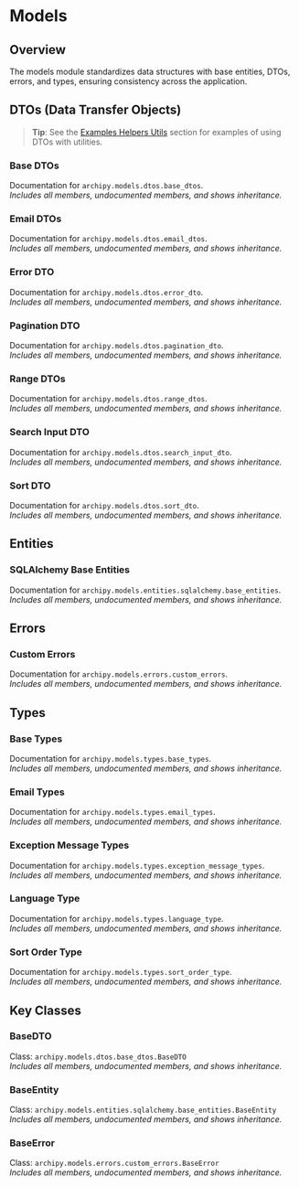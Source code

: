 # Models

## Overview

The models module standardizes data structures with base entities, DTOs, errors, and types, ensuring consistency across the application.

## DTOs (Data Transfer Objects)

> **Tip**: See the [Examples Helpers Utils](#examples_helpers_utils) section for examples of using DTOs with utilities.

### Base DTOs

Documentation for `archipy.models.dtos.base_dtos`.  
*Includes all members, undocumented members, and shows inheritance.*

### Email DTOs

Documentation for `archipy.models.dtos.email_dtos`.  
*Includes all members, undocumented members, and shows inheritance.*

### Error DTO

Documentation for `archipy.models.dtos.error_dto`.  
*Includes all members, undocumented members, and shows inheritance.*

### Pagination DTO

Documentation for `archipy.models.dtos.pagination_dto`.  
*Includes all members, undocumented members, and shows inheritance.*

### Range DTOs

Documentation for `archipy.models.dtos.range_dtos`.  
*Includes all members, undocumented members, and shows inheritance.*

### Search Input DTO

Documentation for `archipy.models.dtos.search_input_dto`.  
*Includes all members, undocumented members, and shows inheritance.*

### Sort DTO

Documentation for `archipy.models.dtos.sort_dto`.  
*Includes all members, undocumented members, and shows inheritance.*

## Entities

### SQLAlchemy Base Entities

Documentation for `archipy.models.entities.sqlalchemy.base_entities`.  
*Includes all members, undocumented members, and shows inheritance.*

## Errors

### Custom Errors

Documentation for `archipy.models.errors.custom_errors`.  
*Includes all members, undocumented members, and shows inheritance.*

## Types

### Base Types

Documentation for `archipy.models.types.base_types`.  
*Includes all members, undocumented members, and shows inheritance.*

### Email Types

Documentation for `archipy.models.types.email_types`.  
*Includes all members, undocumented members, and shows inheritance.*

### Exception Message Types

Documentation for `archipy.models.types.exception_message_types`.  
*Includes all members, undocumented members, and shows inheritance.*

### Language Type

Documentation for `archipy.models.types.language_type`.  
*Includes all members, undocumented members, and shows inheritance.*

### Sort Order Type

Documentation for `archipy.models.types.sort_order_type`.  
*Includes all members, undocumented members, and shows inheritance.*

## Key Classes

### BaseDTO

Class: `archipy.models.dtos.base_dtos.BaseDTO`  
*Includes all members, undocumented members, and shows inheritance.*

### BaseEntity

Class: `archipy.models.entities.sqlalchemy.base_entities.BaseEntity`  
*Includes all members, undocumented members, and shows inheritance.*

### BaseError

Class: `archipy.models.errors.custom_errors.BaseError`  
*Includes all members, undocumented members, and shows inheritance.*